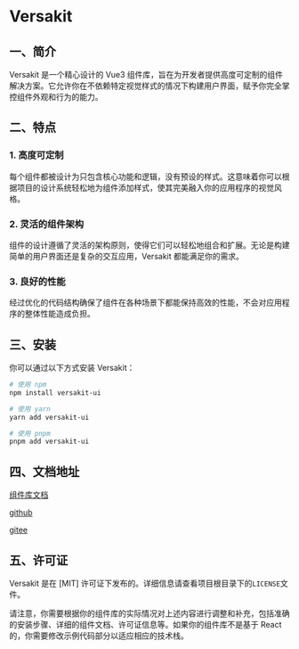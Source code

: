 # Versakit

## 一、简介

Versakit 是一个精心设计的 Vue3 组件库，旨在为开发者提供高度可定制的组件解决方案。它允许你在不依赖特定视觉样式的情况下构建用户界面，赋予你完全掌控组件外观和行为的能力。

## 二、特点

### 1. 高度可定制

每个组件都被设计为只包含核心功能和逻辑，没有预设的样式。这意味着你可以根据项目的设计系统轻松地为组件添加样式，使其完美融入你的应用程序的视觉风格。

### 2. 灵活的组件架构

组件的设计遵循了灵活的架构原则，使得它们可以轻松地组合和扩展。无论是构建简单的用户界面还是复杂的交互应用，Versakit 都能满足你的需求。

### 3. 良好的性能

经过优化的代码结构确保了组件在各种场景下都能保持高效的性能，不会对应用程序的整体性能造成负担。

## 三、安装

你可以通过以下方式安装 Versakit：

```bash
# 使用 npm
npm install versakit-ui

# 使用 yarn
yarn add versakit-ui

# 使用 pnpm
pnpm add versakit-ui
```

## 四、文档地址

[组件库文档](https://lenran659.github.io/versakit-docs/)

[github](https://github.com/lenran659/versakit-ui)

[gitee](https://gitee.com/dragon_water/versakit-ui#/dragon_water/versakit-ui/blob/master/%22https:/lenran659.github.io/versakit-docs/%22)

## 五、许可证

Versakit 是在 [MIT] 许可证下发布的。详细信息请查看项目根目录下的`LICENSE`文件。

请注意，你需要根据你的组件库的实际情况对上述内容进行调整和补充，包括准确的安装步骤、详细的组件文档、许可证信息等。如果你的组件库不是基于 React 的，你需要修改示例代码部分以适应相应的技术栈。
